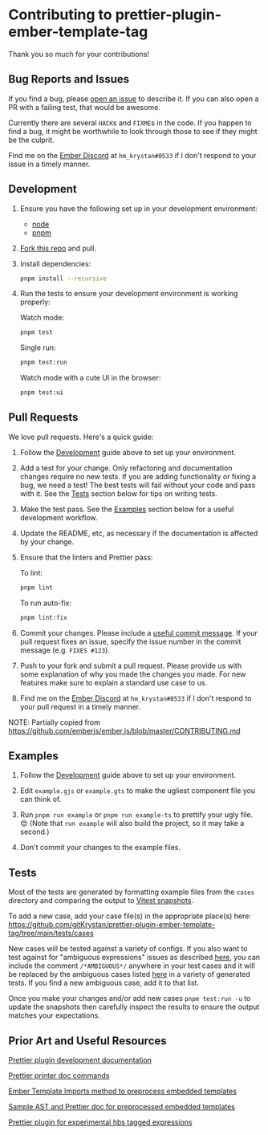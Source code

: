 # Contributing to prettier-plugin-ember-template-tag

Thank you so much for your contributions!

## Bug Reports and Issues

If you find a bug, please [open an issue](https://github.com/gitKrystan/prettier-plugin-ember-template-tag/issues/new/choose) to describe it. If you can also open a PR with a failing test, that would be awesome.

Currently there are several `HACK`s and `FIXME`s in the code. If you happen to find a bug, it might be worthwhile to look through those to see if they might be the culprit.

Find me on the [Ember Discord](https://discord.com/invite/emberjs) at `hm_krystan#0533` if I don't respond to your issue in a timely manner.

## Development

1. Ensure you have the following set up in your development environment:

   - [node](https://nodejs.org/en/download/)
   - [pnpm](https://pnpm.io/)

1. [Fork this repo](https://github.com/gitKrystan/prettier-plugin-ember-template-tag/fork) and pull.

1. Install dependencies:

   ```bash
   pnpm install --recursive
   ```

1. Run the tests to ensure your development environment is working properly:

   Watch mode:

   ```bash
   pnpm test
   ```

   Single run:

   ```bash
   pnpm test:run
   ```

   Watch mode with a cute UI in the browser:

   ```bash
   pnpm test:ui
   ```

## Pull Requests

We love pull requests. Here's a quick guide:

1. Follow the [Development](#development) guide above to set up your environment.

1. Add a test for your change. Only refactoring and documentation changes require no new tests. If you are adding functionality or fixing a bug, we need a test! The best tests will fail without your code and pass with it. See the [Tests](#tests) section below for tips on writing tests.

1. Make the test pass. See the [Examples](#examples) section below for a useful development workflow.

1. Update the README, etc, as necessary if the documentation is affected by your change.

1. Ensure that the linters and Prettier pass:

   To lint:

   ```bash
   pnpm lint
   ```

   To run auto-fix:

   ```bash
   pnpm lint:fix
   ```

1. Commit your changes. Please include a [useful commit message](https://initialcommit.com/blog/git-commit-messages-best-practices). If your pull request fixes an issue, specify the issue number in the commit message (e.g. `FIXES #123`).

1. Push to your fork and submit a pull request. Please provide us with some explanation of why you made the changes you made. For new features make sure to explain a standard use case to us.

1. Find me on the [Ember Discord](https://discord.com/invite/emberjs) at `hm_krystan#0533` if I don't respond to your pull request in a timely manner.

NOTE: Partially copied from https://github.com/emberjs/ember.js/blob/master/CONTRIBUTING.md

## Examples

1. Follow the [Development](#development) guide above to set up your environment.

1. Edit `example.gjs` or `example.gts` to make the ugliest component file you can think of.

1. Run `pnpm run example` or `pnpm run example-ts` to prettify your ugly file. 😍 (Note that `run example` will also build the project, so it may take a second.)

1. Don't commit your changes to the example files.

## Tests

Most of the tests are generated by formatting example files from the `cases` directory and comparing the output to [Vitest snapshots](https://vitest.dev/guide/snapshot.html).

To add a new case, add your case file(s) in the appropriate place(s) here: https://github.com/gitKrystan/prettier-plugin-ember-template-tag/tree/main/tests/cases

New cases will be tested against a variety of configs. If you also want to test against for "ambiguous expressions" issues as described [here](https://github.com/gitKrystan/prettier-plugin-ember-template-tag/issues/1), you can include the comment `/*AMBIGUOUS*/` anywhere in your test cases and it will be replaced by the ambiguous cases listed [here](https://github.com/gitKrystan/prettier-plugin-ember-template-tag/tree/main/tests/helpers/ambiguous.ts) in a variety of generated tests. If you find a new ambiguous case, add it to that list.

Once you make your changes and/or add new cases `pnpm test:run -u` to update the snapshots then carefully inspect the results to ensure the output matches your expectations.

## Prior Art and Useful Resources

[Prettier plugin development documentation](https://prettier.io/docs/en/plugins.html#developing-plugins)

[Prettier printer doc commands](https://github.com/prettier/prettier/blob/main/commands.md)

[Ember Template Imports method to preprocess embedded templates](https://github.com/ember-template-imports/ember-template-imports/blob/master/src/preprocess-embedded-templates.ts#L180)

[Sample AST and Prettier doc for preprocessed embedded templates](https://prettier.io/playground/#N4Igxg9gdgLgprEAuEBLAtgBwgJxgAgGEItoECAzHE-AcgAEBzAGw3ThwHpJSpzaA3AB0oI-PgDaAfSkBxADIBJALLKAogCUpAFTXKACvICCugBQADEWPwAeABYBGAHzj8ACTjNmEfAHVczAAm+A7unt5+AcEOHl4+-jhBIbERCUkx4fFRyZmRidEpWfk5cXnphWXR4jacjk4i5gA0+MD4AM4wOKhgMMoQgXBI+J0ArnD4AL4AlAC6VlCQUB346CPMMKisfPgAvJIyCirqWroGxmaWolDVda4VacEATGGlD-iP99kfuW-fr1+fYp-VIAn5faq1ZwNZqtDpdHp9AZDUbjaZzK6cABUmLEmPwRmucAAHgBDLDMcayABSAGV8BRNuNoPgAO52bp2VnjMAk644EbXGB2cb6HBwGAbDj03D4al0zDMEaMVBQAB0uM4ImJ2Dw+AGFBJawIYGYJLabXwygAnsReORrMT4FBAhbbdg+LAWtZpHIlKpNDo9IYTGoLNYbs47mDigBmF4g2OApIxpPBFPR5Op-Dp-6JjNpiF1axNFrtTrdXr9QbDfmo2bzcRskkEPbmeDk5vjVjwHAk5jDOzN-CoC1QCAEEnDOAd+CXBuuBecTj4ABWI2Wk9Y-Z47FgIgmIEaIAgmA20DayFAJJw1BZ+mvCAvKD7LJJVovR4ARr2wABrcU0mScDyCqcDIAazBtHAX4-v+MA0pgJJgCqjDICiR7Tp+cCBAMgTyLyjAjCSjBwAAYrg6DNhsUCoc+IwwBAh4gHYMDoMwvjsvAbSIWAcA0o+qAbAAboJVrIOA5pMSqUF4KKxGUeBfZQUeK5tESNIoRSACKIzjmBSAQcpICITgMniZ+JJYcwAC0MAfsZXSwL4qCBEKyAABwAAxHpg1BQb4vaYOJvlwDJQlgUeACOunwKKJ5PiAZrWXw2HYUxYrRagYpyYwCkGUp0EgFB6CoGhtZHm0mlwDpemKZBhUwJZzmuXYyCPEenQkpsKG2nlIChQArEx65wNollPoZhVCWMijOuQNJgF0p4EoENIwFaFJ1VBEwTEAA)

[Prettier plugin for experimental hbs tagged expressions](https://github.com/glimmerjs/glimmer-experimental/tree/master/packages/%40glimmerx/prettier-plugin-component-templates)
